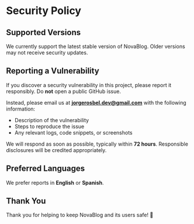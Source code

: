 # Security Policy

## Supported Versions

We currently support the latest stable version of NovaBlog. Older versions may not receive security updates.

## Reporting a Vulnerability

If you discover a security vulnerability in this project, please report it responsibly. Do **not** open a public GitHub issue.

Instead, please email us at **[jorgerosbel.dev@gmail.com](mailto:bethatester1021@gmail.com)** with the following information:

* Description of the vulnerability
* Steps to reproduce the issue
* Any relevant logs, code snippets, or screenshots

We will respond as soon as possible, typically within **72 hours**. Responsible disclosures will be credited appropriately.

## Preferred Languages

We prefer reports in **English** or **Spanish**.

## Thank You

Thank you for helping to keep NovaBlog and its users safe! 🚀
